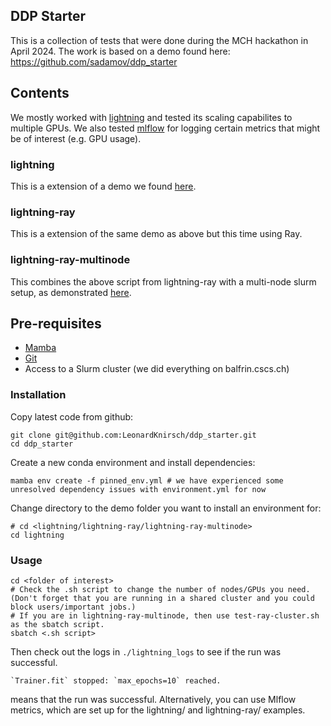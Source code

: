 ## DDP Starter

This is a collection of tests that were done during the MCH hackathon in April 2024. The work is based on a demo found here: https://github.com/sadamov/ddp_starter

## Contents
We mostly worked with [lightning](https://lightning.ai/docs/pytorch/stable/) and tested its scaling capabilites to multiple GPUs. We also tested [mlflow](https://mlflow.org/) for logging certain metrics that might be of interest (e.g. GPU usage). 

### lightning
This is a extension of a demo we found [here](https://docs.ray.io/en/latest/train/getting-started-pytorch-lightning.html).
### lightning-ray
This is a extension of the same demo as above but this time using Ray.
### lightning-ray-multinode
This combines the above script from lightning-ray with a multi-node slurm setup, as demonstrated [here](https://github.com/NERSC/slurm-ray-cluster).

## Pre-requisites

- [Mamba](https://mamba.readthedocs.io/en/latest/installation.html)
- [Git](https://git-scm.com/book/en/v2/Getting-Started-Installing-Git)
- Access to a Slurm cluster (we did everything on balfrin.cscs.ch)

### Installation
Copy latest code from github:
```
git clone git@github.com:LeonardKnirsch/ddp_starter.git
cd ddp_starter
```

Create a new conda environment and install dependencies:
```
mamba env create -f pinned_env.yml # we have experienced some unresolved dependency issues with environment.yml for now
```

Change directory to the demo folder you want to install an environment for:
```
# cd <lightning/lightning-ray/lightning-ray-multinode>
cd lightning
```


### Usage
```
cd <folder of interest>
# Check the .sh script to change the number of nodes/GPUs you need. (Don't forget that you are running in a shared cluster and you could block users/important jobs.)
# If you are in lightning-ray-multinode, then use test-ray-cluster.sh as the sbatch script.
sbatch <.sh script>
```

Then check out the logs in `./lightning_logs` to see if the run was successful. 
```
`Trainer.fit` stopped: `max_epochs=10` reached.
```
means that the run was successful. Alternatively, you can use Mlflow metrics, which are set up for the lightning/ and lightning-ray/ examples.
